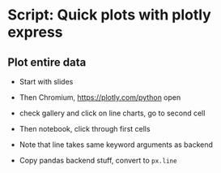 # Script: Quick plots with plotly express

## Plot entire data

- Start with slides

- Then Chromium, https://plotly.com/python open

- check gallery and click on line charts, go to second cell

- Then notebook, click through first cells

- Note that line takes same keyword arguments as backend

- Copy pandas backend stuff, convert to `px.line`
